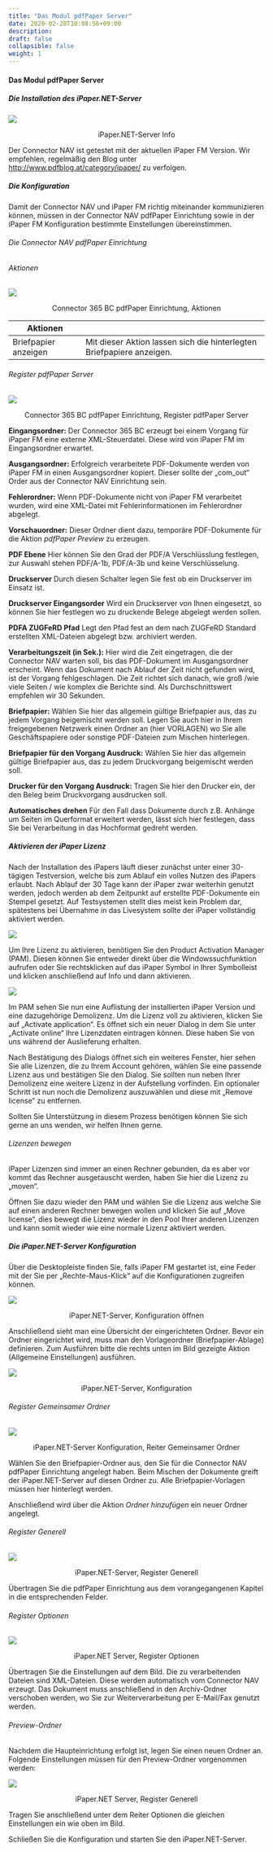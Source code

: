 ```yaml
---
title: "Das Modul pdfPaper Server"
date: 2020-02-28T10:08:56+09:00
description: 
draft: false
collapsible: false
weight: 1
---
```


#### Das Modul pdfPaper Server

##### Die Installation des iPaper.NET-Server

![](/images/connectornav/pdfpaper/server_info.png)
<center>iPaper.NET-Server Info</center>

Der Connector NAV ist getestet mit der aktuellen iPaper FM Version. Wir empfehlen, regelmäßig den Blog unter <http://www.pdfblog.at/category/ipaper/> zu verfolgen.

##### Die Konfiguration

Damit der Connector NAV und iPaper FM richtig miteinander kommunizieren können, müssen in der Connector NAV pdfPaper Einrichtung sowie in der iPaper FM Konfiguration bestimmte Einstellungen übereinstimmen.

###### Die Connector NAV pdfPaper Einrichtung

###### Aktionen

![](/images/connectornav/pdfpaper/einr_aktionen.png)<center>Connector 365 BC pdfPaper Einrichtung, Aktionen</center>

|Aktionen | |
|---|---|
| Briefpapier anzeigen | Mit dieser Aktion lassen sich die hinterlegten Briefpapiere anzeigen. |

###### Register pdfPaper Server

![](/images/connectornav/pdfpaper/einr_reg_server.png)<center>Connector 365 BC pdfPaper Einrichtung, Register pdfPaper Server</center>

**Eingangsordner:**
Der Connector 365 BC erzeugt bei einem Vorgang für iPaper FM eine externe XML-Steuerdatei. Diese wird von iPaper FM im Eingangsordner erwartet.

**Ausgangsordner:**
Erfolgreich verarbeitete PDF-Dokumente werden von iPaper FM in einen Ausgangsordner kopiert. Dieser sollte der „com_out“ Order aus der Connector NAV Einrichtung sein.

**Fehlerordner:**
Wenn PDF-Dokumente nicht von iPaper FM verarbeitet wurden, wird eine XML-Datei mit Fehlerinformationen im Fehlerordner abgelegt.

**Vorschauordner:**
Dieser Ordner dient dazu, temporäre PDF-Dokumente für die Aktion *pdfPaper Preview* zu erzeugen.

**PDF Ebene**
Hier können Sie den Grad der PDF/A Verschlüsslung festlegen, zur Auswahl stehen PDF/A-1b, PDF/A-3b und keine Verschlüsselung.

**Druckserver**
Durch diesen Schalter legen Sie fest ob ein Druckserver im Einsatz ist.

**Druckserver Eingangsorder**
Wird ein Druckserver von Ihnen eingesetzt, so können Sie hier festlegen wo zu druckende Belege abgelegt werden sollen.

**PDFA ZUGFeRD Pfad**
Legt den Pfad fest an dem nach ZUGFeRD Standard erstellten XML-Dateien abgelegt bzw. archiviert werden.

**Verarbeitungszeit (in Sek.):**
Hier wird die Zeit eingetragen, die der Connector NAV warten soll, bis das PDF-Dokument im Ausgangsordner erscheint. Wenn das Dokument nach Ablauf der Zeit nicht gefunden wird, ist der Vorgang fehlgeschlagen. Die Zeit richtet sich danach, wie groß /wie viele Seiten / wie komplex die Berichte sind. Als Durchschnittswert empfehlen wir 30 Sekunden.

**Briefpapier:**
Wählen Sie hier das allgemein gültige Briefpapier aus, das zu jedem Vorgang beigemischt werden soll. Legen Sie auch hier in Ihrem freigegebenen Netzwerk einen Ordner an (hier VORLAGEN) wo Sie alle Geschäftspapiere oder sonstige PDF-Dateien zum Mischen hinterlegen.

**Briefpapier für den Vorgang Ausdruck:**
Wählen Sie hier das allgemein gültige Briefpapier aus, das zu jedem Druckvorgang beigemischt werden soll.

**Drucker für den Vorgang Ausdruck:**
Tragen Sie hier den Drucker ein, der den Beleg beim Druckvorgang ausdrucken soll.

**Automatisches drehen**
Für den Fall dass Dokumente durch z.B. Anhänge um Seiten im Querformat erweitert werden, lässt sich hier festlegen, dass Sie bei Verarbeitung in das Hochformat gedreht werden.

##### Aktivieren der iPaper Lizenz

Nach der Installation des iPapers läuft dieser zunächst unter einer 30-tägigen Testversion, welche bis zum Ablauf ein volles Nutzen des iPapers erlaubt. Nach Ablauf der 30 Tage kann der iPaper zwar weiterhin genutzt werden, jedoch werden ab dem Zeitpunkt auf erstellte PDF-Dokumente ein Stempel gesetzt. Auf Testsystemen stellt dies meist kein Problem dar, spätestens bei Übernahme in das Livesystem sollte der iPaper vollständig aktiviert werden.

![](/images/connectornav/pdfpaper/ipaper_aktivierung.png)

Um Ihre Lizenz zu aktivieren, benötigen Sie den Product Activation Manager (PAM). Diesen können Sie entweder direkt über die Windowssuchfunktion aufrufen oder Sie rechtsklicken auf das iPaper Symbol in Ihrer Symbolleist und klicken anschließend auf Info und dann aktivieren.

![](/images/connectornav/pdfpaper/ipaper_aktivierung2.png)

Im PAM sehen Sie nun eine Auflistung der installierten iPaper Version und eine dazugehörige Demolizenz. Um die Lizenz voll zu aktivieren, klicken Sie auf „Activate application“. Es öffnet sich ein neuer Dialog in dem Sie unter „Activate online“ Ihre Lizenzdaten eintragen können. Diese haben Sie von uns während der Auslieferung erhalten.

Nach Bestätigung des Dialogs öffnet sich ein weiteres Fenster, hier sehen Sie alle Lizenzen, die zu Ihrem Account gehören, wählen Sie eine passende Lizenz aus und bestätigen Sie den Dialog. Sie sollten nun neben Ihrer Demolizenz eine weitere Lizenz in der Aufstellung vorfinden. Ein optionaler Schritt ist nun noch die Demolizenz auszuwählen und diese mit „Remove license“ zu entfernen.

Sollten Sie Unterstützung in diesem Prozess benötigen können Sie sich gerne an uns wenden, wir helfen Ihnen gerne.

###### Lizenzen bewegen

iPaper Lizenzen sind immer an einen Rechner gebunden, da es aber vor kommt das Rechner ausgetauscht werden, haben Sie hier die Lizenz zu „moven“.

Öffnen Sie dazu wieder den PAM und wählen Sie die Lizenz aus welche Sie auf einen anderen Rechner bewegen wollen und klicken Sie auf „Move license“, dies bewegt die Lizenz wieder in den Pool Ihrer anderen Lizenzen und kann somit wieder wie eine normale Lizenz aktiviert werden.

##### Die iPaper.NET-Server Konfiguration

Über die Desktopleiste finden Sie, falls iPaper FM gestartet ist, eine Feder mit der Sie per „Rechte-Maus-Klick“ auf die Konfigurationen zugreifen können.

![](/images/connectornav/pdfpaper/net_server_config.png)<center>iPaper.NET-Server, Konfiguration öffnen</center>

Anschließend sieht man eine Übersicht der eingerichteten Ordner. Bevor ein Ordner eingerichtet wird, muss man den Vorlageordner (Briefpapier-Ablage) definieren. Zum Ausführen bitte die rechts unten im Bild gezeigte Aktion (Allgemeine Einstellungen) ausführen.

![](/images/connectornav/pdfpaper/net_server_config2.png)<center>iPaper.NET-Server, Konfiguration</center>

###### Register Gemeinsamer Ordner

![](/images/connectornav/pdfpaper/net_server_config_gem_ordner.png)<center>iPaper.NET-Server Konfiguration, Reiter Gemeinsamer Ordner</center>

Wählen Sie den Briefpapier-Ordner aus, den Sie für die Connector NAV pdfPaper Einrichtung angelegt haben. Beim Mischen der Dokumente greift der iPaper.NET-Server auf diesen Ordner zu. Alle Briefpapier-Vorlagen müssen hier hinterlegt werden.

Anschließend wird über die Aktion *Ordner hinzufügen* ein neuer Ordner angelegt.

###### Register Generell

![](/images/connectornav/pdfpaper/net_server_reg_generell.png)<center>iPaper.NET-Server, Register Generell</center>

Übertragen Sie die pdfPaper Einrichtung aus dem vorangegangenen Kapitel in die entsprechenden Felder.

###### Register Optionen

![](/images/connectornav/pdfpaper/net_server_reg_optionen.png)<center>iPaper.NET Server, Register Optionen</center>

Übertragen Sie die Einstellungen auf dem Bild. Die zu verarbeitenden Dateien sind XML-Dateien. Diese werden automatisch vom Connector NAV erzeugt. Das Dokument muss anschließend in den Archiv-Ordner verschoben werden, wo Sie zur Weiterverarbeitung per E-Mail/Fax genutzt werden.

###### Preview-Ordner

Nachdem die Haupteinrichtung erfolgt ist, legen Sie einen neuen Ordner an. Folgende Einstellungen müssen für den Preview-Ordner vorgenommen werden:

![](/images/connectornav/pdfpaper/net_server_preview.png)<center>iPaper.NET Server, Register Generell</center>

Tragen Sie anschließend unter dem Reiter Optionen die gleichen Einstellungen ein wie oben im Bild.

Schließen Sie die Konfiguration und starten Sie den iPaper.NET-Server.